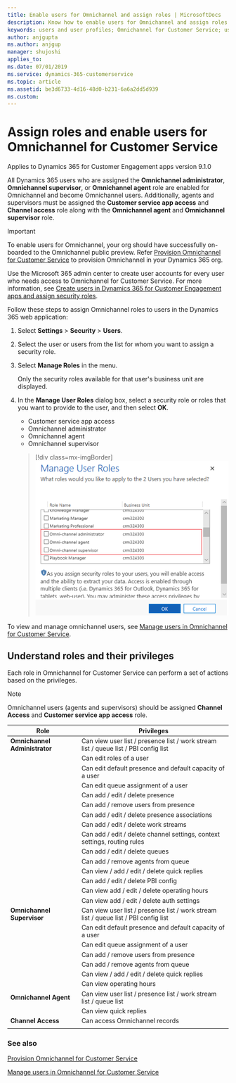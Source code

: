 ```yaml
---
title: Enable users for Omnichannel and assign roles | MicrosoftDocs
description: Know how to enable users for Omnichannel and assign roles in the Omnichannel for Customer Service
keywords: users and user profiles; Omnichannel for Customer Service; user roles
author: anjgupta
ms.author: anjgup
manager: shujoshi
applies_to: 
ms.date: 07/01/2019
ms.service: dynamics-365-customerservice
ms.topic: article
ms.assetid: be3d6733-4d16-48d0-b231-6a6a2dd5d939
ms.custom: 
---
```


# Assign roles and enable users for Omnichannel for Customer Service

Applies to Dynamics 365 for Customer Engagement apps version 9.1.0

All Dynamics 365 users who are assigned the **Omnichannel administrator**, **Omnichannel supervisor**, or **Omnichannel agent** role are enabled for Omnichannel and become Omnichannel users. Additionally, agents and supervisors must be assigned the **Customer service app access** and **Channel access** role along with the **Omnichannel agent** and **Omnichannel supervisor** role.

> [!IMPORTANT]
> To enable users for Omnichannel, your org should have successfully on-boarded to the Omnichannel public preview. Refer [Provision Omnichannel for Customer Service](omnichannel-provision-license.md) to provision Omnichannel in your Dynamics 365 org.

Use the Microsoft 365 admin center to create user accounts for every user who needs access to Omnichannel for Customer Service. For more information, see  [Create users in Dynamics 365 for Customer Engagement apps and assign security roles](../../admin/create-users-assign-online-security-roles.md).

Follow these steps to assign Omnichannel roles to users in the Dynamics 365 web application:

1. Select **Settings** > **Security** > **Users**.

2. Select the user or users from the list for whom you want to assign a security role.

3. Select **Manage Roles** in the menu.

   Only the security roles available for that user's business unit are displayed.

4. In the **Manage User Roles** dialog box, select a security role or roles that you want to provide to the user, and then select **OK**.
    
    - Customer service app access
    - Omnichannel administrator
    - Omnichannel agent
    - Omnichannel supervisor

    > [!div class=mx-imgBorder]
    > ![user roles](../media/user-roles.png)

To view and manage omnichannel users, see [Manage users in Omnichannel for Customer Service](users-user-profiles.md).

## Understand roles and their privileges 

Each role in Omnichannel for Customer Service can perform a set of actions based on the privileges. 

> [!NOTE]
> Omnichannel users (agents and supervisors) should be assigned **Channel Access** and **Customer service app access** role.

|Role  |Privileges  |
|---------|---------|
|**Omnichannel Administrator**      |  Can view user list / presence list / work stream list / queue list / PBI config list       |
|    |    Can edit roles of a user     |
|    |   Can edit default presence and default capacity of a user      |
|    |     Can edit queue assignment of a user    |
|    |    Can add / edit / delete presence     |
|    |      Can add / remove users from presence   |
|    |    Can add / edit / delete presence associations     |
|    |      Can add / edit / delete work streams   |
|    |   Can add / edit / delete channel settings, context settings, routing rules      |
|    |     Can add / edit / delete queues    |
|    |     Can add / remove agents from queue    |
|    |    Can view / add / edit / delete quick replies     |
|    |     Can add / edit / delete PBI config    |
|    |    Can view add / edit / delete operating hours    |
|    |    Can view add / edit / delete auth settings     |
|**Omnichannel Supervisor**     |  Can view user list / presence list / work stream list / queue list / PBI config list       |
||Can edit default presence and default capacity of a user|
||Can edit queue assignment of a user|
|| Can add / remove users from presence |
||Can add / remove agents from queue| 
|| Can view / add / edit / delete quick replies|
||Can view operating hours |
|**Omnichannel Agent**  |Can view user list / presence list / work stream list / queue list|
||Can view quick replies|
|**Channel Access**  |Can access Omnichannel records||
||


### See also

[Provision Omnichannel for Customer Service](omnichannel-provision-license.md)

[Manage users in Omnichannel for Customer Service](users-user-profiles.md)
